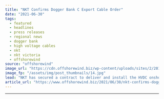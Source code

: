 ```yaml
---
title: "NKT Confirms Dogger Bank C Export Cable Order"
date: "2021-06-30"
tags: 
  - featured
  - headlines
  - press releases
  - regional news
  - dogger bank
  - high voltage cables
  - nkt
  - nkt victoria
  - offshorewind
source: "offshorewind"
image_url: "https://cdn.offshorewind.biz/wp-content/uploads/sites/2/2018/11/11155419/nkt.jpg"
image_fp: "/assets/img/post_thumbnails/14.jpg"
lead: "NKT has secured a contract to deliver and install the HVDC onshore and offshore"
article_url: "https://www.offshorewind.biz/2021/06/30/nkt-confirms-dogger-bank-c-export-cable-order/"
---
```


---
